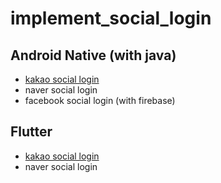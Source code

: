 # implement_social_login

## Android Native (with java)
* [kakao social login](https://github.com/Banlim/implement_social_login/blob/main/kakao_android/README.md)
* naver social login
* facebook social login (with firebase)

## Flutter
* [kakao social login](https://github.com/Banlim/implement_social_login/blob/main/flutter_kakao/README.md)
* naver social login
